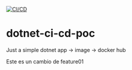 [![CI/CD](https://github.com/drodriguez90/dotnet-ci-cd-poc/actions/workflows/cicd.yaml/badge.svg)](https://github.com/drodriguez90/dotnet-ci-cd-poc/actions/workflows/cicd.yaml)
# dotnet-ci-cd-poc

Just a simple dotnet app -> image -> docker hub 

Este es un cambio de feature01